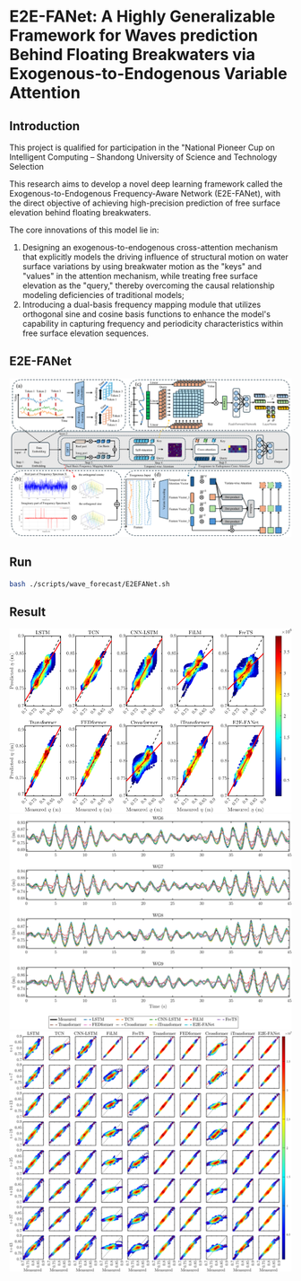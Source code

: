 # E2E-FANet: A Highly Generalizable Framework for Waves prediction Behind Floating Breakwaters via Exogenous-to-Endogenous Variable Attention


## Introduction
This project is qualified for participation in the "National Pioneer Cup on Intelligent Computing – Shandong University of Science and Technology Selection

This research aims to develop a novel deep learning framework called the Exogenous-to-Endogenous Frequency-Aware Network (E2E-FANet), with the direct objective of achieving high-precision prediction of free surface elevation behind floating breakwaters. 

The core innovations of this model lie in:
1) Designing an exogenous-to-endogenous cross-attention mechanism that explicitly models the driving influence of structural motion on water surface variations by using breakwater motion as the "keys" and "values" in the attention mechanism, while treating free surface elevation as the "query," thereby overcoming the causal relationship modeling deficiencies of traditional models; 
2) Introducing a dual-basis frequency mapping module that utilizes orthogonal sine and cosine basis functions to enhance the model's capability in capturing frequency and periodicity characteristics within free surface elevation sequences.

## E2E-FANet
![Framework of the proposed E2E-FANet](figure/image.png)

## Run
```bash
bash ./scripts/wave_forecast/E2EFANet.sh
```

## Result
![图片描述](figure/result1.png)
![图片描述](figure/result2.png)
![图片描述](figure/result3.png)